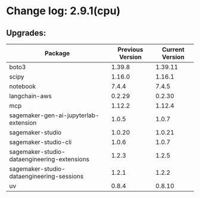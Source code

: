 # Change log: 2.9.1(cpu)

## Upgrades: 

Package | Previous Version | Current Version
---|---|---
boto3|1.39.8|1.39.11
scipy|1.16.0|1.16.1
notebook|7.4.4|7.4.5
langchain-aws|0.2.29|0.2.30
mcp|1.12.2|1.12.4
sagemaker-gen-ai-jupyterlab-extension|1.0.5|1.0.7
sagemaker-studio|1.0.20|1.0.21
sagemaker-studio-cli|1.0.6|1.0.7
sagemaker-studio-dataengineering-extensions|1.2.3|1.2.5
sagemaker-studio-dataengineering-sessions|1.2.1|1.2.2
uv|0.8.4|0.8.10
